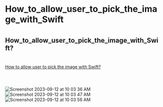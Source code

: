 # How_to_allow_user_to_pick_the_image_with_Swift
#
## How_to_allow_user_to_pick_the_image_with_Swift?
#
[How to allow user to pick the image with Swift?](https://stackoverflow.com/questions/25510081/how-to-allow-user-to-pick-the-image-with-swift) <br><br>

#

![Screenshot 2023-09-12 at 10 03 36 AM](https://github.com/Experimenters1/How_to_allow_user_to_pick_the_image_with_Swift/assets/64000769/38617adb-b549-45ed-a05b-2c29dfb1cdb6)
![Screenshot 2023-09-12 at 10 03 47 AM](https://github.com/Experimenters1/How_to_allow_user_to_pick_the_image_with_Swift/assets/64000769/a974763b-48b6-4790-b8c5-bc0415a63660)
![Screenshot 2023-09-12 at 10 03 56 AM](https://github.com/Experimenters1/How_to_allow_user_to_pick_the_image_with_Swift/assets/64000769/157d217c-1eef-47f8-902f-d74552d80470)


#

